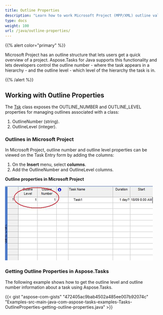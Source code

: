 ```yaml
---
title: Outline Properties
description: "Learn how to work Microsoft Project (MPP/XML) outline values using Aspose.Tasks for Java."
type: docs
weight: 100
url: /java/outline-properties/
---
```


{{% alert color="primary" %}}

Microsoft Project has an outline structure that lets users get a quick overview of a project. Aspose.Tasks for Java supports this functionality and lets developers control the outline number - where the task appears in a hierarchy - and the outline level - which level of the hierarchy the task is in.

{{% /alert %}}

## **Working with Outline Properties**
The [Tsk](https://reference.aspose.com/tasks/java/com.aspose.tasks/Tsk/) class exposes the OUTLINE_NUMBER and OUTLINE_LEVEL properties for managing outlines associated with a class:

1. OutlineNumber (string).
2. OutlineLevel (integer).

### **Outlines in Microsoft Project**
In Microsoft Project, outline number and outline level properties can be viewed on the Task Entry form by adding the columns:

1. On the **Insert** menu, select **columns**.
2. Add the OutlineNumber and OutlineLevel columns.

**Outline properties in Microsoft Project**

![checking outline properties in Microsoft Project](outline-properties_1.png)

### **Getting Outline Properties in Aspose.Tasks**
The following example shows how to get the outline level and outline number information about a task using Aspose.Tasks.

{{< gist "aspose-com-gists" "472405ac9bab4502a485ee007b92074c" "Examples-src-main-java-com-aspose-tasks-examples-Tasks-OutlineProperties-getting-outline-properties.java" >}}

